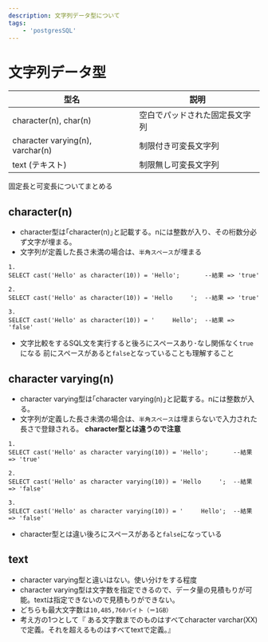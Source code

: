 ```yaml
---
description: 文字列データ型について
tags: 
    - 'postgresSQL' 
---
```


# 文字列データ型

|型名|説明|
|--|--|
|character(n), char(n)|空白でパッドされた固定長文字列|
|character varying(n), varchar(n)|制限付き可変長文字列|
|text (テキスト)|制限無し可変長文字列|

固定長と可変長についてまとめる

## character(n)

- character型は｢character(n)｣と記載する。nには整数が入り、その桁数分必ず文字が埋まる。
- 文字列が定義した長さ未満の場合は、`半角スペース`が埋まる

```
1.
SELECT cast('Hello' as character(10)) = 'Hello';       --結果 => 'true'

2.
SELECT cast('Hello' as character(10)) = 'Hello     ';  --結果 => 'true'

3.
SELECT cast('Hello' as character(10)) = '     Hello';  --結果 => 'false'
```

- 文字比較をするSQL文を実行すると後ろにスペースあり･なし関係なく`true`になる
前にスペースがあると`false`となっていることも理解すること

## character varying(n)
- character varying型は｢character varying(n)｣と記載する。nには整数が入る。
- 文字列が定義した長さ未満の場合は、`半角スペース`は埋まらないで入力された長さで登録される。 **character型とは違うので注意**

```
1.
SELECT cast('Hello' as character varying(10)) = 'Hello';       --結果 => 'true'

2.
SELECT cast('Hello' as character varying(10)) = 'Hello     ';  --結果 => 'false'

3.
SELECT cast('Hello' as character varying(10)) = '     Hello';  --結果 => 'false'
```

- character型とは違い後ろにスペースがあると`false`になっている

## text
- character varying型と違いはない。使い分けをする程度
- character varying型は文字数を指定できるので、データ量の見積もりが可能。textは指定できないので見積もりができない。
- どちらも最大文字数は`10,485,760バイト（＝1GB）`
- 考え方の1つとして『 ある文字数までのものはすべてcharacter varchar(XX)で定義。それを超えるものはすべてtextで定義。』
